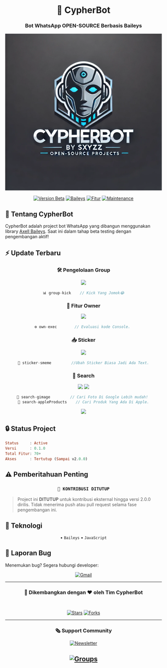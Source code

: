 <div align="center">

# 🌟 CypherBot

### Bot WhatsApp **OPEN-SOURCE** Berbasis Baileys

<img src="./.image/banner.webp" alt="CypherBot Banner">

[![Version Beta](https://img.shields.io/badge/BETA-0.0.1-blue.svg?style=for-the-badge&logo=github)](https://github.com/sxyz-dev/CypherBot)
[![Baileys](https://img.shields.io/badge/Baileys-Latest-green.svg?style=for-the-badge&logo=whatsapp)](https://github.com/AxellNetwork/Baileys)
[![Fitur](https://img.shields.io/badge/Total_Fitur-56+-orange.svg?style=for-the-badge&logo=firebase)](https://github.com/yourusername/CypherBot)
[![Maintenance](https://img.shields.io/badge/Maintained-yes-green.svg?style=for-the-badge&logo=github)](https://github.com/yourusername/CypherBot)

</div>

## 🚀 Tentang CypherBot

CypherBot adalah project bot WhatsApp yang dibangun menggunakan library [Axell Baileys](https://github.com/AxellNetwork/Baileys). Saat ini dalam tahap beta testing dengan pengembangan aktif!

## ⚡ Update Terbaru

<div align="center">

### 🛠 Pengelolaan Group

<img src="https://img.shields.io/badge/NEW-group--kick-blue?style=flat-square&logo=javascript"/>

```js
📊 group-kick    // Kick Yang Jomok😂
```

### 👑 Fitur Owner

<img src="https://img.shields.io/badge/NEW-own--exec-red?style=flat-square&logo=javascript"/>

```js
⚙️ own-exec        // Evaluasi kode Console. 
```

### 📥 Sticker

<img src="https://img.shields.io/badge/NEW-sticker--smeme-green?style=flat-square&logo=javascript"/>

```js
🎵 sticker-smeme         //Ubah Sticker Biasa Jadi Ada Text.
```

### 🔎 Search

<img src="https://img.shields.io/badge/NEW-search--gimage-green?style=flat-square&logo=javascript"/>
<img src="https://img.shields.io/badge/NEW-search--appleProducts-green?style=flat-square&logo=javascript"/>

```js
🔎 search-gimage         // Cari Foto Di Google Lebih mudah! 
🔎 search-appleProducts    // Cari Produk Yang Ada Di Apple.
```

<img src="https://img.shields.io/badge/NEW-Dan-Lain-Lain-Cek-Sendiri.-green?style=flat-square&logo=javascript"/>

</div>

## 🔒 Status Project

```haskell
Status     : Active
Versi      : 0.1.0
Total Fitur: 70+
Akses      : Tertutup (Sampai v2.0.0)
```

## ⚠️ Pemberitahuan Penting

<div align="center">

### `🔐 KONTRIBUSI DITUTUP`

</div>

> Project ini **DITUTUP** untuk kontribusi eksternal hingga versi 2.0.0 dirilis.
> Tidak menerima push atau pull request selama fase pengembangan ini.

## 📱 Teknologi

<div align="center">

• `Baileys`
• `JavaScript`

</div>

## 🐛 Laporan Bug

Menemukan bug? Segera hubungi developer:

<div align="center">

[![Gmail](https://img.shields.io/badge/Gmail-sxyzz.dev%40gmail.com-red?style=for-the-badge&logo=gmail)](mailto:sxyzz.dev@gmail.com)

</div>

---

<div align="center">

### 💫 Dikembangkan dengan ❤️ oleh Tim CypherBot

<br>

[![Stars](https://img.shields.io/github/stars/sxyz-dev/CypherBot?style=social)](https://github.com/sxyz-dev/CypherBot)
[![Forks](https://img.shields.io/github/forks/sxyz-dev/CypherBot?style=social)](https://github.com/sxyz-dev/CypherBot)

---
### 🗞 Support Community

[![Newsletter](https://img.shields.io/badge/Newsletter-Support-blue?style=for-the-badge&logo=whatsapp)](https://whatsapp.com/channel/0029Vb3lj2l8V0tlKG7av62W)

[![Groups](https://img.shields.io/badge/Group-Support-blue?style=for-the-badge&logo=whatsapp)](https://chat.whatsapp.com/LrXs5UBnBVdAHhSXDcDwe0)
---
</div>